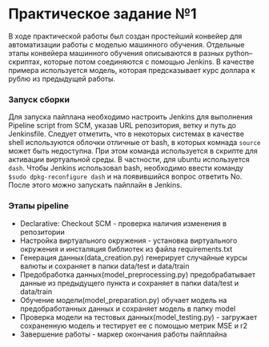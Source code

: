 # Практическое задание №1

В ходе практической работы был создан простейший конвейер для автоматизации работы с моделью машинного обучения. Отдельные этапы конвейера машинного обучения описываются в разных python–скриптах, которые потом соединяются с помощью Jenkins. В качестве примера используется модель, которая предсказывает курс доллара к рублю из предыдущей работы.

### Запуск сборки
Для запуска пайплана необходимо настроить Jenkins для выполнения Pipeline script from SCM, указав URL репозитория, ветку и путь до Jenkinsfile. Следует отметить, что в некоторых системах в качестве shell используются облочки отличные от bash, в которых комнада `source` может быть недоступна. При этом команда используется в скрипте для активации виртуальной среды. В частности, для ubuntu используется `dash`. Чтобы Jenkins использовал bash, необходимо ввести команду `$sudo dpkg-reconfigure dash` и на появившийся вопрос ответить No. После этого можно запускать пайплайн в Jenkins.

### Этапы pipeline
- Declarative: Checkout SCM - проверка наличия изменения в репозитории
- Настройка виртуального окружения - установка виртуального окружения и инсталяция библиотек из файла requirements.txt
- Генерация данных(data_creation.py) генерирует случайные курсы валюты и сохраняет в папки data/test и data/train
- Предобработка данных(model_preprocessing.py) предобрабатывает данные из предыдущего пункта и сохраняет в папки data/test и data/train
- Обучение модели(model_preparation.py) обучает модель на предобработанных данных и сохраняет модель в папку model
- Проверка модели на тестовых данных(model_testing.py) - загружает сохраненную модель и тестирует ее с помощью метрик MSE и r2
- Завершение работы - маркер окончания работы пайплайна
